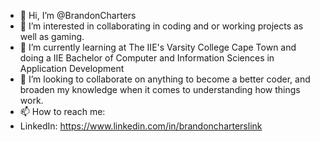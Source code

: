 - 👋 Hi, I’m @BrandonCharters
- 👀 I’m interested in collaborating in coding and or working projects as well as gaming.
- 🌱 I’m currently learning at The IIE's Varsity College Cape Town and doing a IIE Bachelor of Computer and Information Sciences in Application Development
- 💞️ I’m looking to collaborate on anything to become a better coder, and broaden my knowledge when it comes to understanding how things work.
- 📫 How to reach me: 
- LinkedIn: https://www.linkedin.com/in/brandoncharterslink

<!---
BrandonCharters/BrandonCharters is a ✨ special ✨ repository because its `README.md` (this file) appears on your GitHub profile.
You can click the Preview link to take a look at your changes.
--->
